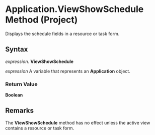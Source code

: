 
# Application.ViewShowSchedule Method (Project)

Displays the schedule fields in a resource or task form.


## Syntax

 _expression_. **ViewShowSchedule**

 _expression_ A variable that represents an **Application** object.


### Return Value

 **Boolean**


## Remarks

The  **ViewShowSchedule** method has no effect unless the active view contains a resource or task form.

